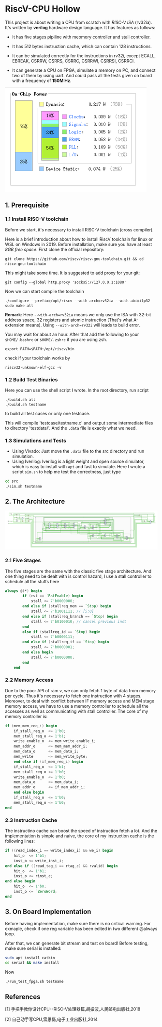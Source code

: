 # RiscV-CPU Hollow
This project is about writing a CPU from scratch with *RISC-V ISA* (rv32ia). It's written 
by **verilog** hardware design language.
It has features as follows:

* It has five stages pipiline with meomory controller and stall controller.
* It has 512 bytes instruction cache, which can contain 128 instructions. 
* It can be simulated correctly for the instructions in rv32i, except ECALL, EBREAK, CSRRW, CSRRS, CSRRC, CSRRWI, CSRRSI, CSRRCI.

* It can generate a CPU on FPGA, simulate a memory on PC, and connect two of them by using uart.
And could pass all the tests given on board with a frequency of **150M Hz**.

![Summary of on chip power](/doc/power.png)

## 1. Prerequisite
### 1.1 Install RISC-V toolchain
Before we start, it's necessary to install RISC-V toolchain (cross compiler).

Here is a brief introduction about how to install RiscV toolchain 
for linux or WSL on Windows in 2019.
Before installation, make sure you have at least *8GB free space*. First clone the official repository: 
```
git clone https://github.com/riscv/riscv-gnu-toolchain.git && cd riscv-gnu-toolchain
```
This might take some time. It is suggested to add proxy for your git:  
```
git config --global http.proxy 'socks5://127.0.0.1:1080'
```
Now we can start compile the toolchain
```
./configure --prefix=/opt/riscv --with-arch=rv32ia --with-abi=ilp32 
sudo make all 
```
**Remark**: Here `--with-arch=rv32ia` means we only use the ISA with 32-bit address space, 32 registers and atomic instruction (That's what A-extension means). Using `--with-arch=rv32i` will leads to build error. 

You may wait for about an hour. After that add the following to your `$HOME/.bashrc` or `$HOME/.zshrc` if you are using zsh.
```
export PATH=$PATH:/opt/riscv/bin
```
check if your toolchain works by  
```
riscv32-unknown-elf-gcc -v
```
### 1.2 Build Test Binaries
Here you can use the shell script I wrote.
In the root directory, run script

    ./build.sh all
    ./build.sh testname

to build all test cases or only one testcase.

This will compile 'testcase/testname.c' and output some intermediate files to directory 'testdata/'. And the `.data` file is exactly what we need.

### 1.3 Simulations and Tests
* Using Vivado: Just move the `.data`  file to the src directory and run simulation. 
* Using Iverilog: Iverilog is a light weight and open source simulator, which is easy to install with `apt` and fast to simulate. Here I wrote a script `sim.sh` to help me test the correctness, just type 
```bash
cd src
./sim.sh testname
``` 
## 2. The Architecture

![Summary of the architecture](/doc/arch.png)

### 2.1 Five Stages
The five stages are the same with the classic five stage architecture. And one thing need to 
be dealt with is control hazard, I use a stall controller to schedule all the stuffs here
```verilog
always @(*) begin
        if (rst == `RstEnable) begin
            stall <= 7'b0000000;
        end else if (stallreq_mem == `Stop) begin 
            stall <= 7'b1001111; // [5:0]
        end else if (stallreq_branch == `Stop) begin
            stall <= 7'b0100010; // cancel previous inst
        end 
        else if (stallreq_id == `Stop) begin
            stall <= 7'b0000111;
        end else if (stallreq_if == `Stop) begin
            stall <= 7'b0000001;    
        end else begin
            stall <= 7'b0000000;     
        end
    end
```

### 2.2 Memory Access
Due to the poor API of ram.v, we can only fetch 1 byte of data from memory per cycle. Thus 
it's necessary to fetch one instruction with 4 stages. Moreover, to deal with conflict between
IF memory access and MEM stage memory access, we have to use a memory controller to 
schedule all the accesses as well as communicating with stall controller. 
The core of my memory controller is:
```verilog
if (mem_mem_req_i) begin
    if_stall_req_o  <= 1'b0;
    mem_stall_req_o <= 1'b1;
    write_enable_o  <= mem_write_enable_i;
    mem_addr_o      <= mem_mem_addr_i;
    mem_data_o      <= mem_data_i;
    mem_write       <= mem_write_byte;
    end else if (if_mem_req_i) begin
    if_stall_req_o  <= 1'b1;
    mem_stall_req_o <= 1'b0;
    write_enable_o  <= 1'b0;
    mem_data_o      <= mem_data_i;
    mem_addr_o      <= if_mem_addr_i;
    end else begin
    if_stall_req_o  <= 1'b0;
    mem_stall_req_o <= 1'b0;
end
```


### 2.3 Instruction Cache
The instructino cache can boost the speed of 
instruction fetch a lot. And the implementation is simple and naive, the core of
my instruction cache is the following lines:
```verilog
if ((read_index_i == write_index_i) && we_i) begin 
    hit_o  <= 1'b1;
    inst_o <= write_inst_i;
end else if ((read_tag_i == rtag_c) && rvalid) begin
    hit_o  <= 1'b1;
    inst_o <= rinst_c;
end else begin
    hit_o  <= 1'b0;
    inst_o <= `ZeroWord;
end
```

## 3. On Board Implementation
Before having implementation, make sure there is no critical warning. For exmaple, check if one reg
variable has been edited in two different @always loop.

After that, we can generate bit stream and test on board!
Before testing, make sure serial is installed:
```bash
sudo apt install catkin
cd serial && make install
```
Now
```bash
./run_test_fpga.sh testname
```
## References
[1] 手把手教你设计CPU--RISC-V处理器篇,胡振波,人民邮电出版社,2018

[2] 自己动手写CPU,雷思磊,电子工业出版社,2014